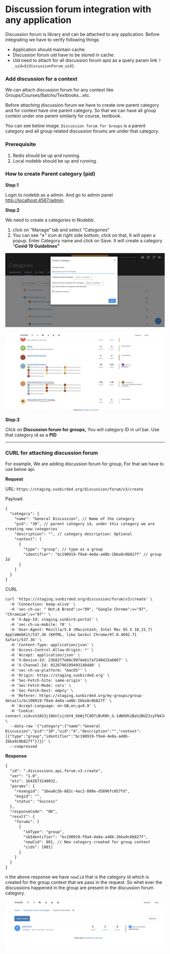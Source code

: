 # Discussion forum integration with any application

Discussion forum is library and can be attached to any application. Before integrating we have to verify following things

* Application should maintain cache.
* Discussion forum uid have to be stored in cache.
* Uid need to attach for all discussion forum apis as a query param link `?_uid=${discussionForum_uid}`.

### Add discussion for a context <a href="#add-discussion-for-a-context" id="add-discussion-for-a-context"></a>

We can attach discussion forum for any context like Groups/Courses/Batchs/Textbooks…etc.

Before attaching discussion forum we have to create one parent category and for context have one parent category. So that we can have all group context under one parent similarly for course, textbook.

You can see below image. `Discussion forum for Groups` is a parent category and all group related discussion forums are under that category.

### **Prerequisite** <a href="#prerequisite" id="prerequisite"></a>

1. Redis should be up and running.
2. Local nodebb should be up and running.

### How to create Parent category (pid)

**Step:1**

Login to nodebb as a admin. And go to admin panel [http://localhost:4567/admin](http://localhost:4567/admin).

**Step:2**

We need to create a categories in Nodebb.

1. click on “Manage“ tab and select “Categories“
2. You can see “**+**“ icon at right side bottom, click on that, It will open a popup. Enter Category name and click on Save. It will create a category “**Covid 19 Guidelines”**

![](<../../../../.gitbook/assets/image (7).png>)

![](../../../../.gitbook/assets/image-20220120-101751.png)

**Step:3**

Click on **Discussion forum for groups,** You will category ID in url bar. Use that category id as a **PID**&#x20;

****

### **CURL for attaching discussion forum**

For example, We are adding discussion forum for group, For that we have to use below api.

**Request**

URL: `https://staging.sunbirded.org/discussion/forum/v3/create`

Payload:

```
{
  "category": {
    "name": "General Discussion", // Name of the category 
    "pid": "30", // parent category id, under this category we are creating new categories
    "description": "", // category description: Optional
    "context": [
      {
        "type": "group", // type as a group
        "identifier": "bc190919-f9a4-4e8a-a48b-2bba9c0b827f" // group Id
      }
    ]
  }
}
```

CURL

```
curl 'https://staging.sunbirded.org/discussion/forum/v3/create' \
  -H 'Connection: keep-alive' \
  -H 'sec-ch-ua: " Not;A Brand";v="99", "Google Chrome";v="97", "Chromium";v="97"' \
  -H 'X-App-Id: staging.sunbird.portal' \
  -H 'sec-ch-ua-mobile: ?0' \
  -H 'User-Agent: Mozilla/5.0 (Macintosh; Intel Mac OS X 10_15_7) AppleWebKit/537.36 (KHTML, like Gecko) Chrome/97.0.4692.71 Safari/537.36' \
  -H 'Content-Type: application/json' \
  -H 'Access-Control-Allow-Origin: *' \
  -H 'Accept: application/json' \
  -H 'X-Device-Id: 23b82f7e68c9974eb17af148415a6067' \
  -H 'X-Channel-Id: 0126796199493140480' \
  -H 'sec-ch-ua-platform: "macOS"' \
  -H 'Origin: https://staging.sunbirded.org' \
  -H 'Sec-Fetch-Site: same-origin' \
  -H 'Sec-Fetch-Mode: cors' \
  -H 'Sec-Fetch-Dest: empty' \
  -H 'Referer: https://staging.sunbirded.org/my-groups/group-details/bc190919-f9a4-4e8a-a48b-2bba9c0b827f' \
  -H 'Accept-Language: en-GB,en;q=0.9' \
  -H 'Cookie: connect.sid=s%3AS3j18UnlsjcbY4_kbWjfCdO7iBvR0h_G.1dWXH%2Ba%2BUZ3zyFN4JnK2ucdU9mFqkRfmiPJrTgxulPU' \
  --data-raw '{"category":{"name":"General Discussion","pid":"30","uid":"4","description":"","context":[{"type":"group","identifier":"bc190919-f9a4-4e8a-a48b-2bba9c0b827f"}]}}' \
  --compressed
```

**Response**

```
{
  "id": ".discussions.api.forum.v3.create",
  "ver": "1.0",
  "ets": 1642673148032,
  "params": {
    "resmsgid": "16ea8c5b-682c-4ac2-889e-d5896fc057fd",
    "msgid": "",
    "status": "Success"
  },
  "responseCode": "OK",
  "result": {
    "forums": [
      {
        "sbType": "group",
        "sbIdentifier": "bc190919-f9a4-4e8a-a48b-2bba9c0b827f",
        "newCid": 801, // New category created for group context 
        "cids": [801]
      }
    ]
  }
}
```

n the above response we have `newCid` that is the category id which is created for the group context that we pass in the request. So whet ever the discussions happened in the group are present in the discussion forum category.

![](../../../../.gitbook/assets/image-20220120-102557.png)

